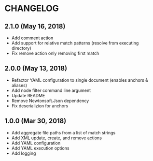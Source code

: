 # CHANGELOG

## 2.1.0 (May 16, 2018)
* Add comment action
* Add support for relative match patterns (resolve from executing directory)
* Fix remove action only removing first match

## 2.0.0 (May 13, 2018)
* Refactor YAML configuration to single document (enables anchors & aliases)
* Add node filter command line argument
* Update README
* Remove Newtonsoft.Json dependency
* Fix deserializion for anchors

## 1.0.0 (Mar 30, 2018)
* Add aggregate file paths from a list of match strings
* Add XML update, create, and remove actions
* Add YAML configuration
* Add YAML execution options
* Add logging

